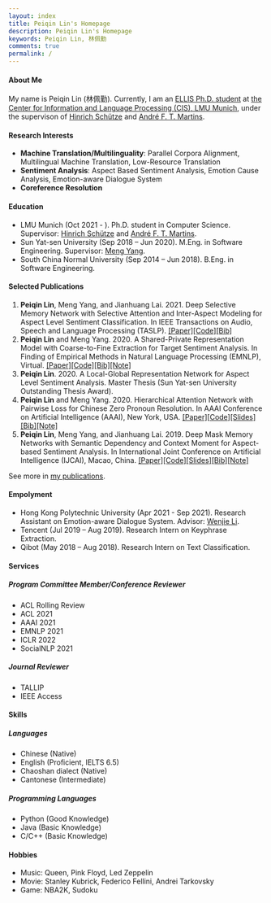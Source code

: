 ```yaml
---
layout: index
title: Peiqin Lin's Homepage
description: Peiqin Lin's Homepage
keywords: Peiqin Lin, 林佩勤
comments: true
permalink: /
---
```


#### About Me

My name is Peiqin Lin (林佩勤). Currently, I am an [ELLIS Ph.D. student](https://ellis.eu/phd-postdoc) at [the Center
for Information and Language Processing (CIS), LMU Munich](https://schuetze.cis.lmu.de/), under the supervison of [Hinrich Schütze](https://schuetze.cis.lmu.de/team/) and [André F. T. Martins](https://andre-martins.github.io/index.html). 

#### Research Interests

- **Machine Translation/Multilinguality**: Parallel Corpora Alignment, Multilingual Machine Translation, Low-Resource Translation
- **Sentiment Analysis**: Aspect Based Sentiment Analysis, Emotion Cause Analysis, Emotion-aware Dialogue System
- **Coreference Resolution**

#### Education

- LMU Munich (Oct 2021 - ). Ph.D. student in Computer Science. Supervisor: [Hinrich Schütze](https://schuetze.cis.lmu.de/team/) and [André F. T. Martins](https://andre-martins.github.io/index.html). 
- Sun Yat-sen University (Sep 2018 – Jun 2020). M.Eng. in Software Engineering. Supervisor: [Meng Yang](https://scholar.google.com/citations?user=r2nw6DIAAAAJ&hl=en).
- South China Normal University (Sep 2014 – Jun 2018). B.Eng. in Software Engineering.

#### Selected Publications

1. **Peiqin Lin**, Meng Yang, and Jianhuang Lai. 2021. Deep Selective Memory Network with Selective Attention and Inter-Aspect Modeling for Aspect Level Sentiment Classification. In IEEE Transactions on Audio, Speech and Language Processing (TASLP). [[Paper]](https://ieeexplore.ieee.org/document/9352558)[[Code]](https://github.com/lpq29743/DSMN-SAIM)[[Bib]](assets/file/TASLP21-DSMN-SAIM.txt)
2. **Peiqin Lin** and Meng Yang. 2020. A Shared-Private Representation Model with Coarse-to-Fine Extraction for Target Sentiment Analysis. In Finding of Empirical Methods in Natural Language Processing (EMNLP), Virtual. [[Paper]](https://www.aclweb.org/anthology/2020.findings-emnlp.382.pdf)[[Code]](https://github.com/lpq29743/SPRM)[[Bib]](assets/files/EMNLP20-SPRM.txt)[[Note]](https://zhuanlan.zhihu.com/p/268419578)
3. **Peiqin Lin**. 2020. A Local-Global Representation Network for Aspect Level Sentiment Analysis. Master Thesis (Sun Yat-sen University Outstanding Thesis Award).
4. **Peiqin Lin** and Meng Yang. 2020. Hierarchical Attention Network with Pairwise Loss for Chinese Zero Pronoun Resolution. In AAAI Conference on Artificial Intelligence (AAAI), New York, USA. [[Paper]](https://ojs.aaai.org//index.php/AAAI/article/view/6352)[[Code]](https://github.com/lpq29743/HAN-PL)[[Slides]](assets/files/AAAI20-HAN-PL.pdf)[[Bib]](assets/files/AAAI20-HAN-PL.txt)[[Note]](https://zhuanlan.zhihu.com/p/151387067)
5. **Peiqin Lin**, Meng Yang, and Jianhuang Lai. 2019. Deep Mask Memory Networks with Semantic Dependency and Context Moment for Aspect-based Sentiment Analysis. In International Joint Conference on Artificial Intelligence (IJCAI), Macao, China. [[Paper]](https://www.ijcai.org/Proceedings/2019/0707.pdf)[[Code]](https://github.com/lpq29743/DMMN-SDCM)[[Slides]](assets/files/IJCAI19-DMMN-SDCM.pdf)[[Bib]](assets/files/IJCAI19-DMMN-SDCM.txt)[[Note]](https://zhuanlan.zhihu.com/p/150462314)

See more in [my publications](https://lpq29743.github.io/publications/).

#### Empolyment

- Hong Kong Polytechnic University (Apr 2021 - Sep 2021). Research Assistant on Emotion-aware Dialogue System. Advisor: [Wenjie Li](http://www4.comp.polyu.edu.hk/~cswjli/).
- Tencent (Jul 2019 – Aug 2019). Research Intern on Keyphrase Extraction.
- Qibot (May 2018 – Aug 2018). Research Intern on Text Classification.

#### Services

##### Program Committee Member/Conference Reviewer

- ACL Rolling Review
- ACL 2021
- AAAI 2021
- EMNLP 2021
- ICLR 2022
- SocialNLP 2021

##### Journal Reviewer

- TALLIP
- IEEE Access

#### Skills

##### Languages

- Chinese (Native)
- English (Proficient, IELTS 6.5)
- Chaoshan dialect (Native)
- Cantonese (Intermediate)

##### Programming Languages

- Python (Good Knowledge)
- Java (Basic Knowledge)
- C/C++ (Basic Knowledge)

#### Hobbies

- Music: Queen, Pink Floyd, Led Zeppelin
- Movie: Stanley Kubrick, Federico Fellini, Andrei Tarkovsky
- Game: NBA2K, Sudoku

<!-- ### Social

{% for website in site.data.social %}
* {{ website.sitename }}：[@{{ website.name }}]({{ website.url }})
  {% endfor %} -->
